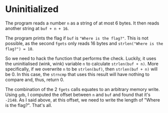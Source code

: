 # Uninitialized
The program reads a number `n` as a string of at most 6 bytes.
It then reads another string at `buf + n + 16`.

The program prints the flag if `buf` is `"Where is the flag?"`.
This is not possible, as the second `fgets` only reads 16 bytes and `strlen("Where is the flag?") = 18`.

So we need to hack the function that performs the check.
Luckily, it uses the uninitialised (wink, wink) variable `n` to calculate `strlen(buf + n)`.
More specifically, if we overwrite `n` to be `strlen(buf)`, then `strlen(buf + n)` will be 0.
In this case, the `strncmp` that uses this result will have nothing to compare and, thus, return 0.

The combination of the 2 `fgets` calls equates to an arbitrary memory write.
Using `gdb`, I computed the offset between `n` and `buf` and found that it's `-2148`.
As I said above, at this offset, we need to write the length of "Where is the flag?".
That's all.
